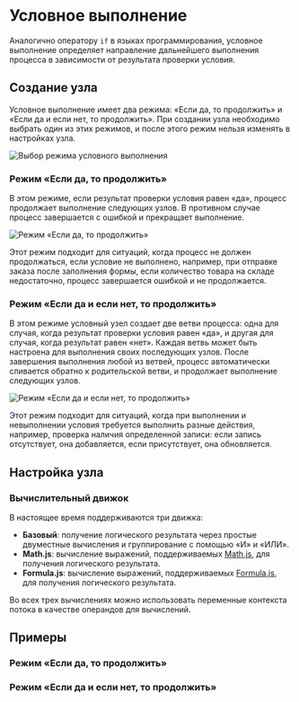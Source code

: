 # Условное выполнение

Аналогично оператору `if` в языках программирования, условное выполнение определяет направление дальнейшего выполнения процесса в зависимости от результата проверки условия.

## Создание узла

Условное выполнение имеет два режима: «Если да, то продолжить» и «Если да и если нет, то продолжить». При создании узла необходимо выбрать один из этих режимов, и после этого режим нельзя изменять в настройках узла.

![Выбор режима условного выполнения](https://static-docs.nocobase.com/3de27308c1179523d8606c66bf3a5fb4.png)

### Режим «Если да, то продолжить»

В этом режиме, если результат проверки условия равен «да», процесс продолжает выполнение следующих узлов. В противном случае процесс завершается с ошибкой и прекращает выполнение.

![Режим «Если да, то продолжить»](https://static-docs.nocobase.com/0f6ae1afe61d501f8eb1f6dedb3d4ad7.png)

Этот режим подходит для ситуаций, когда процесс не должен продолжаться, если условие не выполнено, например, при отправке заказа после заполнения формы, если количество товара на складе недостаточно, процесс завершается ошибкой и не продолжается.

### Режим «Если да и если нет, то продолжить»

В этом режиме условный узел создает две ветви процесса: одна для случая, когда результат проверки условия равен «да», и другая для случая, когда результат равен «нет». Каждая ветвь может быть настроена для выполнения своих последующих узлов. После завершения выполнения любой из ветвей, процесс автоматически сливается обратно к родительской ветви, и продолжает выполнение следующих узлов.

![Режим «Если да и если нет, то продолжить»](https://static-docs.nocobase.com/974a1fcd8603629b64ffce6c55d59282.png)

Этот режим подходит для ситуаций, когда при выполнении и невыполнении условия требуется выполнить разные действия, например, проверка наличия определенной записи: если запись отсутствует, она добавляется, если присутствует, она обновляется.

## Настройка узла

### Вычислительный движок

В настоящее время поддерживаются три движка:

- **Базовый**: получение логического результата через простые двуместные вычисления и группирование с помощью «И» и «ИЛИ».
- **Math.js**: вычисление выражений, поддерживаемых [Math.js](https://mathjs.org/), для получения логического результата.
- **Formula.js**: вычисление выражений, поддерживаемых [Formula.js](https://formulajs.info/), для получения логического результата.

Во всех трех вычислениях можно использовать переменные контекста потока в качестве операндов для вычислений.

## Примеры

### Режим «Если да, то продолжить»

<!-- TODO -->

### Режим «Если да и если нет, то продолжить»

<!-- TODO -->